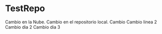 # TestRepo
Cambio en la Nube.
Cambio en el repositorio local.
Cambio
Cambio linea 2
Cambio dia 2
Cambio dia 3